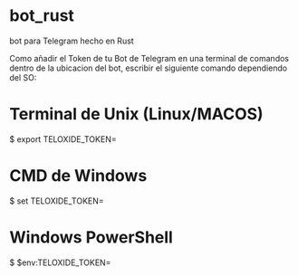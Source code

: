 # bot_rust
bot para Telegram hecho en Rust

Como añadir el Token de tu Bot de Telegram
en una terminal de comandos dentro de la ubicacion del bot, escribir el siguiente comando dependiendo del SO:

# Terminal de Unix (Linux/MACOS)
$ export TELOXIDE_TOKEN=<Tu token aqui>

# CMD de Windows
$ set TELOXIDE_TOKEN=<Tu token aqui>

# Windows PowerShell
$ $env:TELOXIDE_TOKEN=<Tu token aqui>
